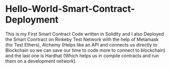# Hello-World-Smart-Contract-Deployment

This is my First Smart Contract Code written in Solidity and I also Deployed the Smart Conrtract on Rinkeby Test Network with the help of Metamask (for Test Ethers), Alchemy (Helps like an API and connects us directly to Blockchain so we can save our time to code more to connect to blockchain) and the last one is Hardhat (Which helps us in compile contracts and run them on a development network).
